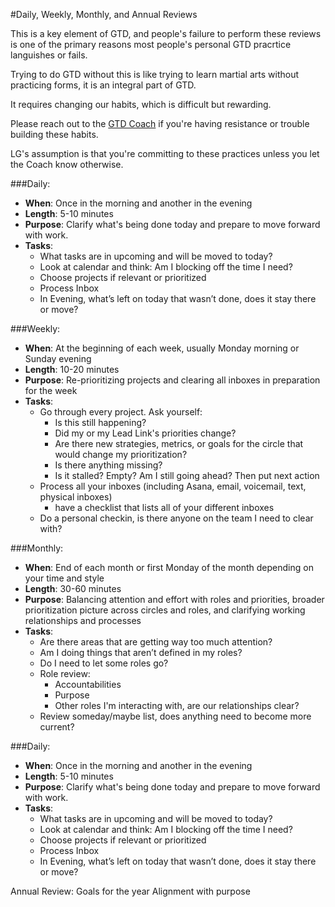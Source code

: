 #Daily, Weekly, Monthly, and Annual Reviews

This is a key element of GTD, and people's failure to perform these reviews is one of the primary reasons most people's personal GTD pracrtice languishes or fails.  

Trying to do GTD without this is like trying to learn martial arts without practicing forms, it is an integral part of GTD.

It requires changing our habits, which is difficult but rewarding.

Please reach out to the [GTD Coach](https://glassfrog.holacracy.org/roles/4477015) if you're having resistance or trouble building these habits.

LG's assumption is that you're committing to these practices unless you let the Coach know otherwise.



###Daily:
- **When**: Once in the morning and another in the evening
- **Length**: 5-10 minutes
- **Purpose**: Clarify what's being done today and prepare to move forward with work.
- **Tasks**:
    - What tasks are in upcoming and will be moved to today?
    - Look at calendar and think: Am I blocking off the time I need?
    - Choose projects if relevant or prioritized
    - Process Inbox
    - In Evening, what’s left on today that wasn’t done, does it stay there or move?

###Weekly:
- **When**: At the beginning of each week, usually Monday morning or Sunday evening
- **Length**: 10-20 minutes
- **Purpose**: Re-prioritizing projects and clearing all inboxes in preparation for the week
- **Tasks**:
    - Go through every project. Ask yourself: 
        - Is this still happening?
        - Did my or my Lead Link's priorities change?
        - Are there new strategies, metrics, or goals for the circle that would change my prioritization?
        - Is there anything missing?
        - Is it stalled? Empty? Am I still going ahead? Then put next action 
    - Process all your inboxes (including Asana, email, voicemail, text, physical inboxes) 
        - have a checklist that lists all of your different inboxes
    - Do a personal checkin, is there anyone on the team I need to clear with?
    
###Monthly:
- **When**: End of each month or first Monday of the month depending on your time and style
- **Length**: 30-60 minutes
- **Purpose**: Balancing attention and effort with roles and priorities, broader prioritization picture across circles and roles, and clarifying working relationships and processes
- **Tasks**:
    - Are there areas that are getting way too much attention?
    - Am I doing things that aren’t defined in my roles?
    - Do I need to let some roles go?
    - Role review:
        - Accountabilities
        - Purpose
        - Other roles I'm interacting with, are our relationships clear?
    - Review someday/maybe list, does anything need to become more current?

###Daily:
- **When**: Once in the morning and another in the evening
- **Length**: 5-10 minutes
- **Purpose**: Clarify what's being done today and prepare to move forward with work.
- **Tasks**:
    - What tasks are in upcoming and will be moved to today?
    - Look at calendar and think: Am I blocking off the time I need?
    - Choose projects if relevant or prioritized
    - Process Inbox
    - In Evening, what’s left on today that wasn’t done, does it stay there or move?

Annual Review:
Goals for the year
Alignment with purpose
